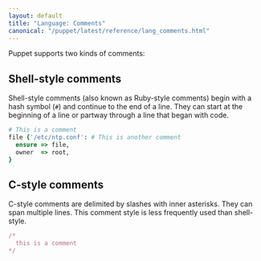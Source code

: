 ```yaml
---
layout: default
title: "Language: Comments"
canonical: "/puppet/latest/reference/lang_comments.html"
---
```


Puppet supports two kinds of comments:

## Shell-style comments


Shell-style comments (also known as Ruby-style comments) begin with a hash symbol (`#`) and continue to the end of a line. They can start at the beginning of a line or partway through a line that began with code.

``` ruby
# This is a comment
file {'/etc/ntp.conf': # This is another comment
  ensure => file,
  owner  => root,
}
```


## C-style comments

C-style comments are delimited by slashes with inner asterisks. They can span multiple lines. This comment style is less frequently used than shell-style.

``` ruby
/*
  this is a comment
*/
```
